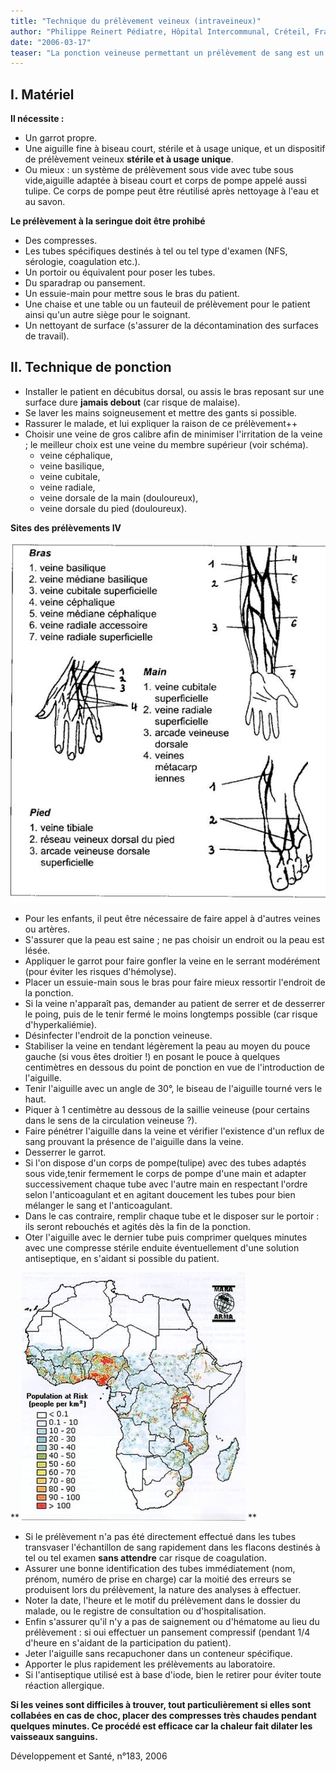 ```yaml
---
title: "Technique du prélèvement veineux (intraveineux)"
author: "Philippe Reinert Pédiatre, Hôpital Intercommunal, Créteil, France."
date: "2006-03-17"
teaser: "La ponction veineuse permettant un prélèvement de sang est un acte quotidien indispensable pour rechercher une anomalie sanguine ; c'est aussi le premier temps du traitement d'urgence qu'est l'administration intra-veineuse d'un médi­cament. Ce geste ne souffre pas la médiocrité."
---
```


## I. Matériel

**Il nécessite :**

*   Un garrot propre.  
*   Une aiguille fine à biseau court, stérile et à usage unique, et un dispositif de prélèvement veineux **stérile et à usage unique**.  
*   Ou mieux : un système de prélèvement sous vide avec tube sous vide,aiguille adaptée à biseau court et corps de pompe appelé aussi tulipe. Ce corps de pompe peut être réutilisé après nettoyage à l'eau et au savon.

**Le prélèvement à la seringue doit être prohibé**

*   Des compresses.  
*   Les tubes spécifiques destinés à tel ou tel type d'examen (NFS, sérologie, coagulation etc.).  
*   Un portoir ou équivalent pour poser les tubes.  
*   Du sparadrap ou pansement.  
*   Un essuie-main pour mettre sous le bras du patient.  
*   Une chaise et une table ou un fauteuil de prélèvement pour le patient ainsi qu'un autre siège pour le soignant.  
*   Un nettoyant de surface (s'assurer de la décontamination des surfaces de travail).

## II. Technique de ponction

*   Installer le patient en décubitus dorsal, ou assis le bras reposant sur une surface dure **jamais debout** (car risque de malaise).  
*   Se laver les mains soigneusement et mettre des gants si possible.  
*   Rassurer le malade, et lui expliquer la raison de ce prélèvement++
*   Choisir une veine de gros calibre afin de minimiser l'irritation de la veine ; le meilleur choix est une veine du membre supérieur (voir schéma).  
    *   veine céphalique,
    *   veine basilique,
    *   veine cubitale,
    *   veine radiale,
    *   veine dorsale de la main (douloureux),
    *   veine dorsale du pied (douloureux).

**Sites des prélèvements IV**


![](image002-14.jpg)


*   Pour les enfants, il peut être nécessaire de faire appel à d'autres veines ou artères.  
*   S'assurer que la peau est saine ; ne pas choi­sir un endroit ou la peau est lésée.  
*   Appliquer le garrot pour faire gonfler la veine en le serrant modérément (pour éviter les risques d'hémolyse).  
*   Placer un essuie-main sous le bras pour faire mieux ressortir l'endroit de la ponction.  
*   Si la veine n'apparaît pas, demander au patient de serrer et de desserrer le poing, puis de le tenir fermé le moins longtemps possible (car risque d'hyperkaliémie).  
*   Désinfecter l'endroit de la ponction veineuse.  
*   Stabiliser la veine en tendant légèrement la peau au moyen du pouce gauche (si vous êtes droitier !) en posant le pouce à quelques centimètres en dessous du point de ponction en vue de l'introduction de l'aiguille.  
*   Tenir l'aiguille avec un angle de 30°, le biseau de l'aiguille tourné vers le haut.  
*   Piquer à 1 centimètre au dessous de la saillie veineuse (pour certains dans le sens de la circulation veineuse ?).  
*   Faire pénétrer l'aiguille dans la veine et véri­fier l'existence d'un reflux de sang prouvant la présence de l'aiguille dans la veine.  
*   Desserrer le garrot.  
*   Si l'on dispose d'un corps de pompe(tulipe) avec des tubes adaptés sous vide,tenir ferme­ment le corps de pompe d'une main et adap­ter successivement chaque tube avec l'autre main en respectant l'ordre selon l'anticoagu­lant et en agitant doucement les tubes pour bien mélanger le sang et l'anticoagulant.  
*   Dans le cas contraire, remplir chaque tube et le disposer sur le portoir : ils seront rebou­chés et agités dès la fin de la ponction.  
*   Oter l'aiguille avec le dernier tube puis com­primer quelques minutes avec une compresse stérile enduite éventuellement d'une solution antiseptique, en s'aidant si possible du patient.

**
![](image002.jpg)
**

*   Si le prélèvement n'a pas été directement effectué dans les tubes transvaser l'échan­tillon de sang rapidement dans les flacons destinés à tel ou tel examen **sans attendre** car risque de coagulation.  
*   Assurer une bonne identification des tubes immédiatement (nom, prénom, numéro de prise en charge) car la moitié des erreurs se produisent lors du prélèvement, la nature des analyses à effectuer.  
*   Noter la date, l'heure et le motif du prélève­ment dans le dossier du malade, ou le registre de consultation ou d'hospitalisation.  
*   Enfin s'assurer qu'il n'y a pas de saignement ou d'hématome au lieu du prélèvement : si oui effectuer un pansement compressif (pen­dant 1/4 d'heure en s'aidant de la participa­tion du patient).  
*   Jeter l'aiguille sans recapuchoner dans un conteneur spécifique.  
*   Apporter le plus rapidement les prélève­ments au laboratoire.  
*   Si l'antiseptique utilisé est à base d'iode, bien le retirer pour éviter toute réaction aller­gique.

**Si les veines sont difficiles à trouver, tout particulièrement si elles sont colla­bées en cas de choc, placer des com­presses très chaudes pendant quelques minutes. Ce procédé est efficace car la chaleur fait dilater les vaisseaux san­guins.**

Développement et Santé, n°183, 2006